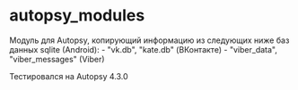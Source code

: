 # autopsy_modules
Модуль для Autopsy, копирующий информацию из следующих ниже баз данных sqlite (Android):
       - "vk.db", "kate.db" (ВКонтакте)
       - "viber_data", "viber_messages" (Viber)

Тестировался на Autopsy 4.3.0
